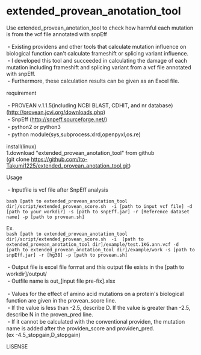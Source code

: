 # extended_provean_anotation_tool

Use extended_provean_anotation_tool to check how harmful each mutation is from the vcf file annotated with snpEff

・Existing providens and other tools that calculate mutation influence on biological function can't calculate frameshift or splicing variant influence.  
・I developed this tool and succeeded in calculating the damage of each mutation including frameshift and splicing variant from a vcf file annotated with snpEff.  
・Furthermore, these calculation results can be given as an Excel file.  


requirement  

・PROVEAN v.1.1.5(including NCBI BLAST, CDHIT, and nr database)  (http://provean.jcvi.org/downloads.php)  
・SnpEff  (http://snpeff.sourceforge.net/)  
・python2 or python3  
・python module(sys,subprocess.xlrd,openpyxl,os.re)  


install(linux)  
1.download "extended_provean_anotation_tool" from github  
(git clone https://github.com/Ito-Takumi1225/extended_provean_anotation_tool.git)

Usage  

・Inputfile is vcf file after SnpEff analysis  

`bash [path to extended_provean_anotation_tool dir]/script/extended_provean_score.sh  -i [path to input vcf file] -d [path to your workdir] -s [path to snpEff.jar] -r [Reference dataset name] -p [path to provean.sh]`

Ex.  
` bash [path to extended_provean_anotation_tool dir]/script/extended_provean_score.sh  -i  [path to extended_provean_anotation_tool dir]/example/test.1KG.ann.vcf -d  [path to extended_provean_anotation_tool dir]/example/work -s [path to snpEff.jar] -r [hg38] -p [path to provean.sh]  `

・Output file is excel file format and this output file exists in the [path to workdir]/output/  
・Outfile name is out_[input file pre-fix].xlsx  

・Values for the effect of amino acid mutations on a protein's biological function are given in the provean_score line.  
・If the value is less than -2.5, describe D. If the value is greater than -2.5, describe N in the proven_pred line.  
・If it cannot be calculated with the conventional providen, the mutation name is added after the providen_score and providen_pred.  
 (ex -4.5_stopgain,D_stopgain)


LISENSE

